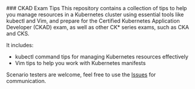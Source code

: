 <meta name="google-site-verification" content="4bSnrTjZF18gAR9dzZSmlZkhYH2uhjp5aMPGY9r5mKY" />
### CKAD Exam Tips
This repository contains a collection of tips to help you manage resources in a Kubernetes cluster using essential tools like kubectl and Vim, and prepare for the Certified Kubernetes Application Developer (CKAD) exam, as well as other CK* series exams, such as CKA and CKS.

It includes:

- kubectl command tips for managing Kubernetes resources effectively
- Vim tips to help you work with Kubernetes manifests

Scenario testers are welcome, feel free to use the [Issues](https://github.com/miroberes/CKAD-Exam-Tips/issues) for communication.